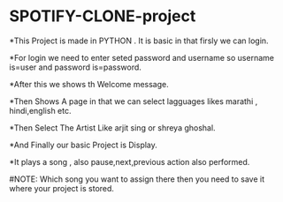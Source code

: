 # SPOTIFY-CLONE-project
*This Project is made in PYTHON . It is basic in that firsly we can login. 

*For login we need to enter seted password and username so username is=user and password is=password.

*After this we shows th Welcome message.

*Then Shows A page in that we can select lagguages likes marathi , hindi,english etc.

*Then Select The Artist Like arjit sing or shreya ghoshal.

*And Finally our basic Project is Display.

*It plays a song , also pause,next,previous action also performed.

#NOTE: Which song you want to assign there then you need to save it where your project is stored.
